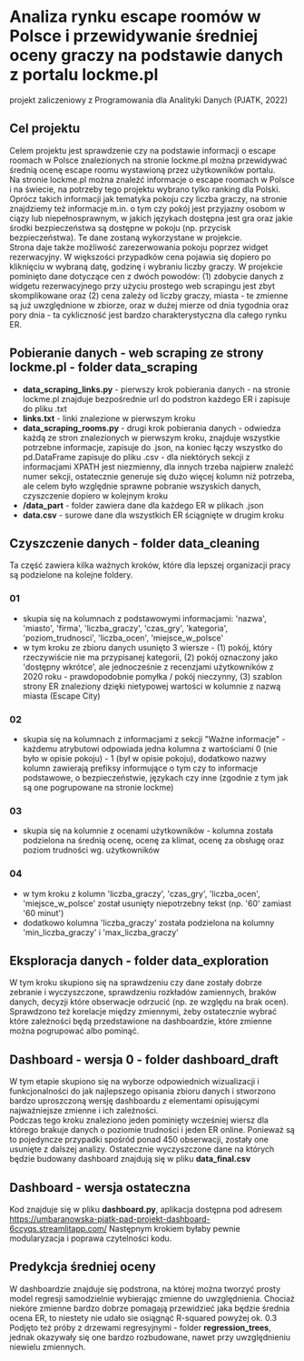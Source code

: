 # Analiza rynku escape roomów w Polsce i przewidywanie średniej oceny graczy na podstawie danych z portalu lockme.pl
projekt zaliczeniowy z Programowania dla Analityki Danych (PJATK, 2022)

## Cel projektu
Celem projektu jest sprawdzenie czy na podstawie informacji o escape roomach w Polsce znalezionych na stronie lockme.pl można przewidywać średnią ocenę escape roomu wystawioną przez użytkowników portalu.  
Na stronie lockme.pl można znaleźć informacje o escape roomach w Polsce i na świecie, na potrzeby tego projektu wybrano tylko ranking dla Polski. Oprócz takich informacji jak tematyka pokoju czy liczba graczy, na stronie znajdziemy też informacje m.in. o tym czy pokój jest przyjazny osobom w ciązy lub niepełnosprawnym, w jakich językach dostępna jest gra oraz jakie środki bezpieczeństwa są dostępne w pokoju (np. przycisk bezpieczeństwa). Te dane zostaną wykorzystane w projekcie.  
Strona daje także możliwość zarezerwowania pokoju poprzez widget rezerwacyjny. W większości przypadków cena pojawia się dopiero po kliknięciu w wybraną datę, godzinę i wybraniu liczby graczy. W projekcie pominięto dane dotyczące cen z dwóch powodów: (1) zdobycie danych z widgetu rezerwacyjnego przy użyciu prostego web scrapingu jest zbyt skomplikowane oraz (2) cena zależy od liczby graczy, miasta - te zmienne są już uwzględnione w zbiorze, oraz w dużej mierze od dnia tygodnia oraz pory dnia - ta cykliczność jest bardzo charakterystyczna dla całego rynku ER.

## Pobieranie danych - web scraping ze strony lockme.pl - folder data_scraping
- **data_scraping_links.py** - pierwszy krok pobierania danych - na stronie lockme.pl znajduje bezpośrednie url do podstron każdego ER i zapisuje do pliku .txt
- **links.txt** - linki znalezione w pierwszym kroku
- **data_scraping_rooms.py** - drugi krok pobierania danych - odwiedza każdą ze stron znalezionych w pierwszym kroku, znajduje wszystkie potrzebne informacje, zapisuje do .json, na koniec łączy wszystko do pd.DataFrame zapisuje do pliku .csv - dla niektórych sekcji z informacjami XPATH jest niezmienny, dla innych trzeba najpierw znaleźć numer sekcji, ostatecznie generuje się dużo więcej kolumn niż potrzeba, ale celem było względnie sprawne pobranie wszyskich danych, czyszczenie dopiero w kolejnym kroku
- **/data_part** - folder zawiera dane dla każdego ER w plikach .json
- **data.csv** - surowe dane dla wszystkich ER ściągnięte w drugim kroku

## Czyszczenie danych - folder data_cleaning
Ta część zawiera kilka ważnych kroków, które dla lepszej organizacji pracy są podzielone na kolejne foldery.
### 01
- skupia się na kolumnach z podstawowymi informacjami: 'nazwa', 'miasto', 'firma', 'liczba_graczy', 'czas_gry', 'kategoria', 'poziom_trudnosci', 'liczba_ocen', 'miejsce_w_polsce'
- w tym kroku ze zbioru danych usunięto 3 wiersze - (1) pokój, który rzeczywiście nie ma przypisanej kategorii, (2) pokój oznaczony jako 'dostępny wkrótce', ale jednocześnie z recenzjami użytkowników z 2020 roku - prawdopodobnie pomyłka / pokój nieczynny, (3) szablon strony ER znaleziony dzięki nietypowej wartości w kolumnie z nazwą miasta (Escape City)
### 02
- skupia się na kolumnach z informacjami z sekcji "Ważne informacje" - każdemu atrybutowi odpowiada jedna kolumna z wartościami 0 (nie było w opisie pokoju) - 1 (był w opisie pokoju), dodatkowo nazwy kolumn zawierają prefiksy informujące o tym czy to informacje podstawowe, o bezpieczeństwie, językach czy inne (zgodnie z tym jak są one pogrupowane na stronie lockme)
### 03
- skupia się na kolumnie z ocenami użytkowników - kolumna została podzielona na średnią ocenę, ocenę za klimat, ocenę za obsługę oraz poziom trudności wg. użytkowników
### 04
- w tym kroku z kolumn 'liczba_graczy', 'czas_gry', 'liczba_ocen', 'miejsce_w_polsce' został usunięty niepotrzebny tekst (np. '60' zamiast '60 minut')
- dodatkowo kolumna 'liczba_graczy' została podzielona na kolumny 'min_liczba_graczy' i 'max_liczba_graczy'

## Eksploracja danych - folder data_exploration
W tym kroku skupiono się na sprawdzeniu czy dane zostały dobrze zebranie i wyczyszczone, sprawdzeniu rozkładów zamiennych, braków danych, decyzji które obserwacje odrzucić (np. ze względu na brak ocen). Sprawdzono też korelacje między zmiennymi, żeby ostatecznie wybrać które zależności będą przedstawione na dashboardzie, które zmienne można pogrupować albo pominąć.

## Dashboard - wersja 0 - folder dashboard_draft
W tym etapie skupiono się na wyborze odpowiednich wizualizacji i funkcjonalności do jak najlepszego opisania zbioru danych i stworzono bardzo uproszczoną wersję dashboardu z elementami opisującymi najważniejsze zmienne i ich zależności.  
Podczas tego kroku znaleziono jeden pominięty wcześniej wiersz dla którego brakuje danych o poziomie trudności i jeden ER online. Ponieważ są to pojedyncze przypadki spośród ponad 450 obserwacji, zostały one usunięte z dalszej analizy.
Ostatecznie wyczyszczone dane na których będzie budowany dashboard znajdują się w pliku **data_final.csv**

## Dashboard - wersja ostateczna
Kod znajduje się w pliku **dashboard.py**, aplikacja dostępna pod adresem https://umbaranowska-pjatk-pad-projekt-dashboard-6ccyqs.streamlitapp.com/
Następnym krokiem byłaby pewnie modularyzacja i poprawa czytelności kodu.

## Predykcja średniej oceny
W dashboardzie znajduje się podstrona, na której można tworzyć prosty model regresji samodzielnie wybierając zmienne do uwzględnienia. Chociaż niekóre zmienne bardzo dobrze pomagają przewidzieć jaka będzie średnia ocena ER, to niestety nie udało sie osiągnąć R-squared powyżej ok. 0.3  
Podjęto też próby z drzewami regresyjnymi - folder **regression_trees**, jednak okazywały się one bardzo rozbudowane, nawet przy uwzględnieniu niewielu zmiennych.
